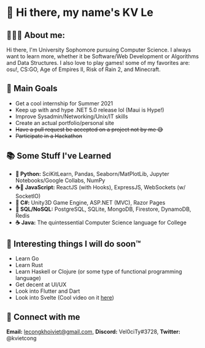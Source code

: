 # 👋 Hi there, my name's KV Le

## 👨🏻‍💻 About me:

Hi there, I'm University Sophomore pursuing Computer Science.
I always want to learn more, whether it be Software/Web Development or
Algorithms and Data Structures. I also love to play games! some of
my favorites are: osu!, CS:GO, Age of Empires II, Risk of Rain 2, and
Minecraft.

## 🥇 Main Goals

- Get a cool internship for Summer 2021
- Keep up with and hype .NET 5.0 release lol (Maui is Hype!)
- Improve Sysadmin/Networking/Unix/IT skills
- Create an actual portfolio/personal site
- ~~Have a pull request be accepted on a project not by me 😅~~
- ~~Participate in a Hackathon~~

## 📚 Some Stuff I've Learned

- **🐍 Python:** SciKitLearn, Pandas, Seaborn/MatPlotLib,
Jupyter Notebooks/Google Collabs, NumPy
- **☕📜 JavaScript:** ReactJS (with Hooks), ExpressJS, WebSockets (w/ SocketIO)
- **🎼 C#:** Unity3D Game Engine, ASP.NET (MVC), Razor Pages
- **💾 SQL/NoSQL:** PostgreSQL, SQLite, MongoDB, Firestore, DynamoDB,
Redis
- **☕ Java:** The quintessential Computer Science language for College

## 📅 Interesting things I will do soon:tm:

- Learn Go
- Learn Rust
- Learn Haskell or Clojure (or some type of functional programming language)
- Get decent at UI/UX
- Look into Flutter and Dart
- Look into Svelte (Cool video on it [here](https://youtu.be/AdNJ3fydeao))

## 🔌 Connect with me
**Email:** lecongkhoiviet@gmail.com, **Discord:** Vel0ciTy#3728,
**Twitter:** @kvietcong
